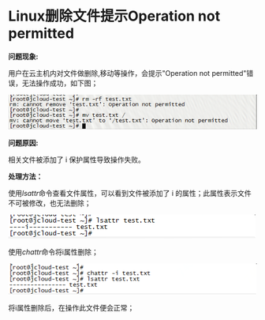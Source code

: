 # Linux删除文件提示Operation not permitted

**问题现象:**

用户在云主机内对文件做删除,移动等操作，会提示"Operation not permitted"错误，无法操作成功，如下图；

![](https://github.com/jdcloudcom/cn/blob/cn-VirtualMachine-Linux/image/Elastic-Compute/Virtual-Machine/Linux/Linux%E5%88%A0%E9%99%A4%E6%96%87%E4%BB%B6%E6%8F%90%E7%A4%BAOperation%20not%20permitted01.png)


**问题原因:**

相关文件被添加了 i 保护属性导致操作失败。


**处理方法：**

使用*lsattr*命令查看文件属性，可以看到文件被添加了 i 的属性；此属性表示文件不可被修改，也无法删除；

![](https://github.com/jdcloudcom/cn/blob/cn-VirtualMachine-Linux/image/Elastic-Compute/Virtual-Machine/Linux/Linux%E5%88%A0%E9%99%A4%E6%96%87%E4%BB%B6%E6%8F%90%E7%A4%BAOperation%20not%20permitted02.png)


使用*chattr*命令将i属性删除；

![](https://github.com/jdcloudcom/cn/blob/cn-VirtualMachine-Linux/image/Elastic-Compute/Virtual-Machine/Linux/Linux%E5%88%A0%E9%99%A4%E6%96%87%E4%BB%B6%E6%8F%90%E7%A4%BAOperation%20not%20permitted03.png)

将i属性删除后，在操作此文件便会正常；
